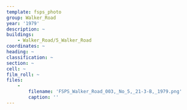 ```yaml
---
template: fsps_photo
group: Walker_Road
year: '1979'
description: ~
buildings:
    - Walker_Road/5_Walker_Road
coordinates: ~
heading: ~
classification: ~
section: ~
cell: ~
film_roll: ~
files:
    -
        filename: 'FSPS_Walker_Road_003,_No_5,_21-3-B,_1979.png'
        caption: ''
---
```

